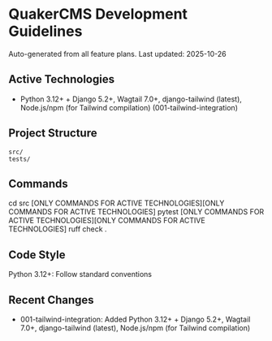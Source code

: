 # QuakerCMS Development Guidelines

Auto-generated from all feature plans. Last updated: 2025-10-26

## Active Technologies

- Python 3.12+ + Django 5.2+, Wagtail 7.0+, django-tailwind (latest), Node.js/npm (for Tailwind compilation) (001-tailwind-integration)

## Project Structure

```text
src/
tests/
```

## Commands

cd src [ONLY COMMANDS FOR ACTIVE TECHNOLOGIES][ONLY COMMANDS FOR ACTIVE TECHNOLOGIES] pytest [ONLY COMMANDS FOR ACTIVE TECHNOLOGIES][ONLY COMMANDS FOR ACTIVE TECHNOLOGIES] ruff check .

## Code Style

Python 3.12+: Follow standard conventions

## Recent Changes

- 001-tailwind-integration: Added Python 3.12+ + Django 5.2+, Wagtail 7.0+, django-tailwind (latest), Node.js/npm (for Tailwind compilation)

<!-- MANUAL ADDITIONS START -->
<!-- MANUAL ADDITIONS END -->
